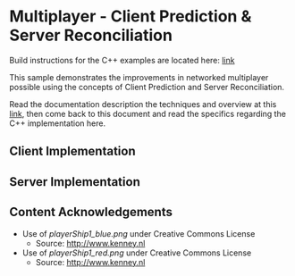 # Multiplayer - Client Prediction & Server Reconciliation

Build instructions for the C++ examples are located here: [link](https://github.com/ProfPorkins/GameTech/blob/master/doc/Multiplayer/Developer-Setup-cpp.md)

This sample demonstrates the improvements in networked multiplayer possible using the concepts of Client Prediction and Server Reconciliation.

Read the documentation description the techniques and overview at this [link](https://github.com/ProfPorkins/GameTech/blob/master/doc/Multiplayer/Multiplayer-Step-2.md), then come back to this document and read the specifics regarding the C++ implementation here.

## Client Implementation

## Server Implementation

## Content Acknowledgements

* Use of *playerShip1_blue.png* under Creative Commons License
  * Source: http://www.kenney.nl
* Use of *playerShip1_red.png* under Creative Commons License
  * Source: http://www.kenney.nl
